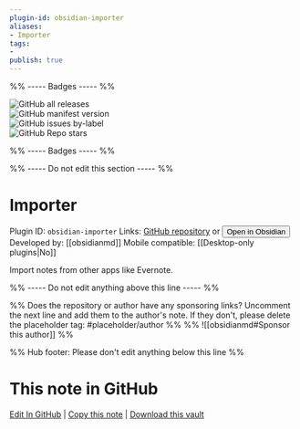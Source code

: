 ```yaml
---
plugin-id: obsidian-importer
aliases:
- Importer
tags: 
- 
publish: true
---
```


%% ----- Badges ----- %%

![GitHub all releases](https://img.shields.io/github/downloads/obsidianmd/obsidian-importer/total?color=573E7A&logo=github&style=for-the-badge)   
![GitHub manifest version](https://img.shields.io/github/manifest-json/v/obsidianmd/obsidian-importer?color=573E7A&logo=github&style=for-the-badge)   
![GitHub issues by-label](https://img.shields.io/github/issues/obsidianmd/obsidian-importer/help%20wanted?color=573E7A&logo=github&style=for-the-badge)   
![GitHub Repo stars](https://img.shields.io/github/stars/obsidianmd/obsidian-importer?color=573E7A&logo=github&style=for-the-badge)

%% ----- Badges ----- %%

%% ----- Do not edit this section ----- %%

# Importer

Plugin ID: `obsidian-importer`
Links: [GitHub repository](https://github.com/obsidianmd/obsidian-importer) or [<button id=HH>Open in Obsidian</button>](obsidian://show-plugin?id=obsidian-importer)
Developed by: [[obsidianmd]]
Mobile compatible: [[Desktop-only plugins|No]]

Import notes from other apps like Evernote.

%% ----- Do not edit anything above this line ----- %% 

%% Does the repository or author have any sponsoring links? Uncomment the next line and add them to the author's note. If they don't, please delete the placeholder tag: #placeholder/author %%
%% ![[obsidianmd#Sponsor this author]] %%

%% Hub footer: Please don't edit anything below this line %%

# This note in GitHub

<span class="git-footer">[Edit In GitHub](https://github.dev/obsidian-community/obsidian-hub/blob/main/02%20-%20Community%20Expansions/02.05%20All%20Community%20Expansions/Plugins/obsidian-importer.md "git-hub-edit-note") | [Copy this note](https://raw.githubusercontent.com/obsidian-community/obsidian-hub/main/02%20-%20Community%20Expansions/02.05%20All%20Community%20Expansions/Plugins/obsidian-importer.md "git-hub-copy-note") | [Download this vault](https://github.com/obsidian-community/obsidian-hub/archive/refs/heads/main.zip "git-hub-download-vault") </span>
